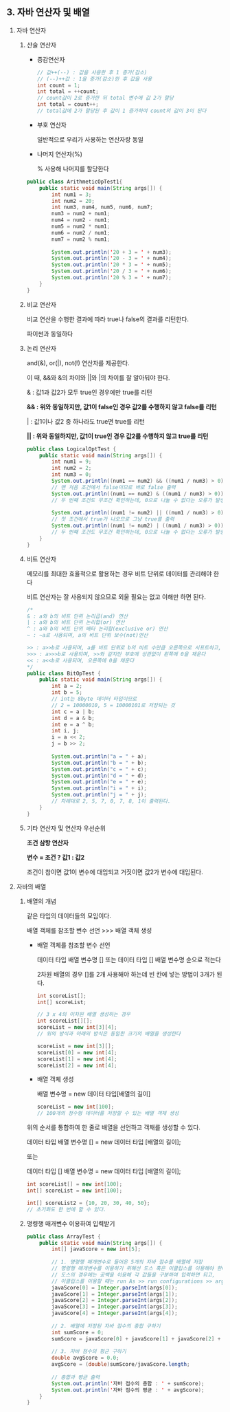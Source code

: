## 3. 자바 연산자 및 배열

1. 자바 연산자

   1. 산술 연산자

      * 증감연산자

        ```java
        // 값++(--) : 값을 사용한 후 1 증가(감소)
        // (--)++값 : 1을 증가(감소)한 후 값을 사용
        int count = 1;
        int total = ++count;
        // count값이 2로 증가한 뒤 total 변수에 값 2가 할당
        int total = count++;
        // total값에 2가 할당된 후 값이 1 증가하여 count의 값이 3이 된다
        ```

      * 부호 연산자

        일반적으로 우리가 사용하는 연산자랑 동일

      * 나머지 연산자(%)

        % 사용해 나머지를 할당한다

      ```java
      public class ArithmeticOpTest1{
          public static void main(String args[]) {
              int num1 = 3;
              int num2 = 20;
              int num3, num4, num5, num6, num7;
              num3 = num2 + num1;
              num4 = num2 - num1;
              num5 = num2 * num1;
              num6 = num2 / num1;
              num7 = num2 % num1;
              
              System.out.println('20 + 3 = ' + num3);
              System.out.println('20 - 3 = ' + num4);
              System.out.println('20 * 3 = ' + num5);
              System.out.println('20 / 3 = ' + num6);
              System.out.println('20 % 3 = ' + num7);
          }
      }
      ```

   2. 비교 연산자

      비교 연산을 수행한 결과에 따라 true나 false의 결과를 리턴한다.

      파이썬과 동일하다

   3. 논리 연산자

      and(&), or(|), not(!) 연산자를 제공한다.

      이 때, &&와 &의 차이와 ||와 |의 차이를 잘 알아둬야 한다.

      & : 값1과 값2가 모두 true인 경우에만 true를 리턴

      **&& : 위와 동일하지만, 값1이 false인 경우 값2를 수행하지 않고 false를 리턴**

      | : 값1이나 값2 중 하나라도 true면 true를 리턴

      **|| : 위와 동일하지만, 값1이 true인 경우 값2를 수행하지 않고 true를 리턴**

      ```java
      public class LogicalOptTest {
          public static void main(String args[]) {
              int num1 = 9;
              int num2 = 2;
              int num3 = 0;
              System.out.println((num1 == num2) && ((num1 / num3) > 0));
              // 맨 처음 조건에서 false이므로 바로 false 출력
              System.out.println((num1 == num2) & ((num1 / num3) > 0));
              // 두 번째 조건도 무조건 확인하는데, 0으로 나눌 수 없다는 오류가 발생하여 다음 줄의 코드를 진행할 수 없게 된다.
              
              System.out.println((num1 != num2) || ((num1 / num3) > 0));
              // 첫 조건에서 true가 나오므로 그냥 true를 출력
              System.out.println((num1 != num2) | ((num1 / num3) > 0));
              // 두 번째 조건도 무조건 확인하는데, 0으로 나눌 수 없다는 오류가 발생한다.
          }
      }
      ```

   4. 비트 연산자

      메모리를 최대한 효율적으로 활용하는 경우 비트 단위로 데이터를 관리해야 한다

      비트 연산자는 잘 사용되지 않으므로 외울 필요는 없고 이해만 하면 된다.

      ```java
      /*
      & : a와 b의 비트 단위 논리곱(and) 연산
      | : a와 b의 비트 단위 논리합(or) 연산
      ^ : a와 b의 비트 단위 배타 논리합(exclusive or) 연산
      ~ : ~a로 사용되며, a의 비트 단위 보수(not)연산
      
      >> : a>>b로 사용되며, a를 비트 단위로 b의 비트 수만큼 오른쪽으로 시프트하고, 왼쪽에는 현재 부호 비트가 채워진다.
      >>> : a>>>b로 사용되며, >>와 같지만 부호에 상관없이 왼쪽에 0을 채운다
      << : a<<b로 사용되며, 오른쪽에 0을 채운다
      */
      public class BitOpTest {
          public static void main(String args[]) {
              int a = 2;
              int b = 5;
              // int는 8byte 데이터 타입이므로
              // 2 = 10000010, 5 = 10000101로 저장되는 것
              int c = a | b;
              int d = a & b;
              int e = a ^ b;
              int i, j;
              i = a << 2;
              j = b >> 2;
              
              System.out.println("a = " + a);
              System.out.println("b = " + b);
              System.out.println("c = " + c);
              System.out.println("d = " + d);
              System.out.println("e = " + e);
              System.out.println("i = " + i);
              System.out.println("j = " + j);
              // 차례대로 2, 5, 7, 0, 7, 8, 1이 출력된다.
          }
      }
      ```

   5. 기타 연산자 및 연산자 우선순위

      **조건 삼항 연산자**

      **변수 = 조건 ? 값1 : 값2**

      조건이 참이면 값1이 변수에 대입되고 거짓이면 값2가 변수에 대입된다.

      

2. 자바의 배열

   1. 배열의 개념

      같은 타입의 데이터들의 모임이다.

      배열 객체를 참조할 변수 선언 >>> 배열 객체 생성

      * 배열 객체를 참조할 변수 선언

        데이터 타입 배열 변수명 [] 또는 데이터 타입 [] 배열 변수명 순으로 적는다

        2차원 배열의 경우 []를 2개 사용해야 하는데 빈 칸에 넣는 방법이 3개가 된다.

        ```java
        int scoreList[];
        int[] scoreList;
        
        // 3 x 4의 이차원 배열 생성하는 경우
        int scoreList[][];
        scoreList = new int[3][4];
        // 위의 방식과 아래의 방식은 동일한 크기의 배열을 생성한다
        
        scoreList = new int[3][];
        scoreList[0] = new int[4];
        scoreList[1] = new int[4];
        scoreList[2] = new int[4];
        ```

      * 배열 객체 생성

        배열 변수명  = new 데이터 타입[배열의 길이]

        ```java
        scoreList = new int[100];
        // 100개의 정수형 데이터를 저장할 수 있는 배열 객체 생성
        ```

      위의 순서를 통합하여 한 줄로 배열을 선언하고 객채를 생성할 수 있다.

      데이터 타입 배열 변수명 [] = new 데이터 타입 [배열의 길이];

      또는

      데이터 타입 [] 배열 변수명 = new 데이터 타입 [배열의 길이];

      ```java
      int scoreList[] = new int[100];
      int[] scoreList = new int[100];
      
      int[] scoreList2 = {10, 20, 30, 40, 50};
      // 초기화도 한 번에 할 수 있다.
      ```

   2. 명령행 매개변수 이용하여 입력받기

      ```java
      public class ArrayTest {
          public static void main(String args[]) {
              int[] javaScore = new int[5];
              
              // 1. 명령행 매개변수로 들어온 5개의 자바 점수를 배열에 저장
              // 명령행 매개변수를 이용하기 위해선 도스 혹은 이클립스를 이용해야 한다.
              // 도스의 경우에는 공백을 이용해 각 값들을 구분하여 입력하면 되고,
              // 이클립스를 이용할 때는 run As >> run configurations >> argument에서 값들을 공백을 기준으로 입력해야 올바른 결과로 출력하게 된다.
              javaScore[0] = Integer.parseInt(args[0]);
              javaScore[1] = Integer.parseInt(args[1]);
              javaScore[2] = Integer.parseInt(args[2]);
              javaScore[3] = Integer.parseInt(args[3]);
              javaScore[4] = Integer.parseInt(args[4]);
              
              // 2. 배열에 저장된 자바 점수의 총합 구하기
              int sumScore = 0;
              sumScore = javaScore[0] + javaScore[1] + javaScore[2] + javaScore[3] + javaScore[4];
              
              // 3. 자바 점수의 평균 구하기
              double avgScore = 0.0;
              avgScore = (double)sumScore/javaScore.length;
              
              // 총합과 평균 출력
              System.out.println('자바 점수의 총합 : ' + sumScore);
              System.out.println('자바 점수의 평균 : ' + avgScore);
          }
      }
      ```

      

